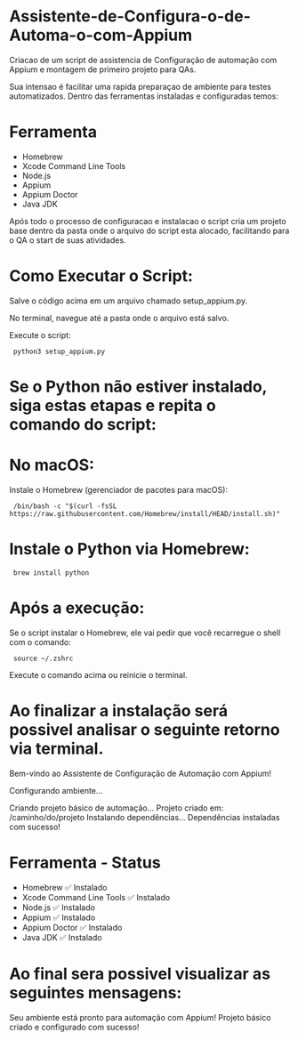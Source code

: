 # Assistente-de-Configura-o-de-Automa-o-com-Appium
Criacao de um script de assistencia de Configuração de automação com Appium e montagem de primeiro projeto para QAs.

Sua intensao é facilitar uma rapida preparaçao de ambiente para testes automatizados. Dentro das ferramentas instaladas e configuradas temos:

# Ferramenta               

- Homebrew
- Xcode Command Line Tools
- Node.js
- Appium
- Appium Doctor
- Java JDK

Após todo o processo de configuracao e instalacao o script cria um projeto base dentro da pasta onde o arquivo do script esta alocado, facilitando para o QA o start de suas atividades.

# Como Executar o Script:

Salve o código acima em um arquivo chamado setup_appium.py.

No terminal, navegue até a pasta onde o arquivo está salvo.

Execute o script:

     python3 setup_appium.py

# Se o Python não estiver instalado, siga estas etapas e repita o comando do script:

# No macOS:
Instale o Homebrew (gerenciador de pacotes para macOS):

     /bin/bash -c "$(curl -fsSL https://raw.githubusercontent.com/Homebrew/install/HEAD/install.sh)"

# Instale o Python via Homebrew:

     brew install python


# Após a execução:

Se o script instalar o Homebrew, ele vai pedir que você recarregue o shell com o comando:

     source ~/.zshrc

Execute o comando acima ou reinicie o terminal.


# Ao finalizar a instalação será possivel analisar o seguinte retorno via terminal.

Bem-vindo ao Assistente de Configuração de Automação com Appium!

Configurando ambiente...

Criando projeto básico de automação...
Projeto criado em: /caminho/do/projeto
Instalando dependências...
Dependências instaladas com sucesso!


# Ferramenta - Status 

- Homebrew ✅ Instalado
- Xcode Command Line Tools ✅ Instalado
- Node.js  ✅ Instalado
- Appium ✅ Instalado
- Appium Doctor ✅ Instalado
- Java JDK ✅ Instalado 


# Ao final sera possivel visualizar as seguintes mensagens: 

Seu ambiente está pronto para automação com Appium!
Projeto básico criado e configurado com sucesso!

